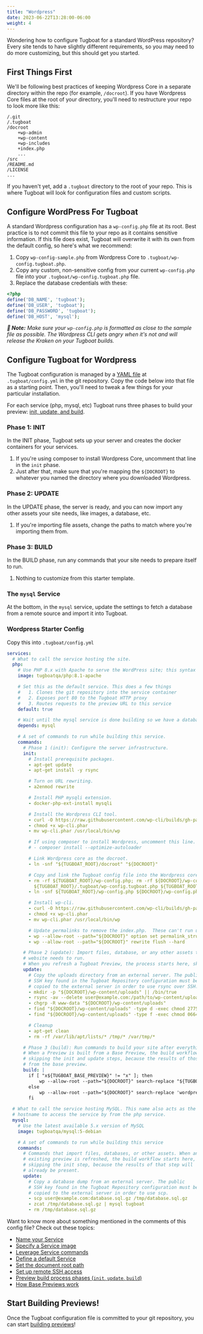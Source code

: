 ```yaml
---
title: "Wordpress"
date: 2023-06-22T13:28:00-06:00
weight: 4
---
```


Wondering how to configure Tugboat for a standard WordPress repository? Every site tends to have slightly different
requirements, so you may need to do more customizing, but this should get you started.

## First Things First

We'll be following best practices of keeping Wordpress Core in a separate directory within the repo (for example,
`/docroot`). If you have Wordpress Core files at the root of your directory, you'll need to restructure your repo to
look more like this:

```
/.git
/.tugboat
/docroot
    +wp-admin
    +wp-content
    +wp-includes
    +index.php
    ...
/src
/README.md
/LICENSE
...
```

If you haven't yet, add a `.tugboat` directory to the root of your repo. This is where Tugboat will look for
configuration files and custom scripts.

## Configure WordPress For Tugboat

A standard Wordpress configuration has a `wp-config.php` file at its root. Best practice is to not commit this file to
your repo as it contains sensitive information. If this file does exist, Tugboat will overwrite it with its own from the
default config, so here's what we recommend:

1. Copy `wp-config-sample.php` from Wordpress Core to `.tugboat/wp-config.tugboat.php`.
1. Copy any custom, non-sensitive config from your current `wp-config.php` file into your
   `.tugboat/wp-config.tugboat.php` file.
1. Replace the database credentials with these:

```php
<?php
define('DB_NAME', 'tugboat');
define('DB_USER', 'tugboat');
define('DB_PASSWORD', 'tugboat');
define('DB_HOST', 'mysql');
```

_**🐙 Note:** Make sure your `wp-config.php` is formatted as close to the sample file as possible. The Wordpress CLI
gets angry when it's not and will release the Kraken on your Tugboat builds._

## Configure Tugboat for Wordpress

The Tugboat configuration is managed by a [YAML file](/setting-up-tugboat/create-a-tugboat-config-file/) at
`.tugboat/config.yml` in the git repository. Copy the code below into that file as a starting point. Then, you'll need
to tweak a few things for your particular installation.

For each service (php, mysql, etc) Tugboat runs three phases to build your preview:
[init, update, and build](/building-a-preview/preview-deep-dive/how-previews-work/#the-build-process-explained).

### Phase 1: INIT

In the INIT phase, Tugboat sets up your server and creates the docker containers for your services.

1. If you're using composer to install Wordpress Core, uncomment that line in the `init` phase.
2. Just after that, make sure that you're mapping the `${DOCROOT}` to whatever you named the directory where you
   downloaded Wordpress.

### Phase 2: UPDATE

In the UPDATE phase, the server is ready, and you can now import any other assets your site needs, like images, a
database, etc.

1. If you're importing file assets, change the paths to match where you're importing them from.

### Phase 3: BUILD

In the BUILD phase, run any commands that your site needs to prepare itself to run.

1. Nothing to customize from this starter template.

### The `mysql` Service

At the bottom, in the `mysql` service, update the settings to fetch a database from a remote source and import it into
Tugboat.

### Wordpress Starter Config

Copy this into `.tugboat/config.yml`

```yaml
services:
  # What to call the service hosting the site.
  php:
    # Use PHP 8.x with Apache to serve the WordPress site; this syntax pulls in the latest version of PHP 8.1
    image: tugboatqa/php:8.1-apache

    # Set this as the default service. This does a few things
    #   1. Clones the git repository into the service container
    #   2. Exposes port 80 to the Tugboat HTTP proxy
    #   3. Routes requests to the preview URL to this service
    default: true

    # Wait until the mysql service is done building so we have a database.
    depends: mysql

    # A set of commands to run while building this service.
    commands:
      # Phase 1 (init): Configure the server infrastructure.
      init:
        # Install prerequisite packages.
        - apt-get update
        - apt-get install -y rsync

        # Turn on URL rewriting.
        - a2enmod rewrite

        # Install PHP mysqli extension.
        - docker-php-ext-install mysqli

        # Install the Wordpress CLI tool.
        - curl -O https://raw.githubusercontent.com/wp-cli/builds/gh-pages/phar/wp-cli.phar
        - chmod +x wp-cli.phar
        - mv wp-cli.phar /usr/local/bin/wp

        # If using composer to install Wordpress, uncomment this line.
        # - composer install --optimize-autoloader

        # Link Wordpress core as the docroot.
        - ln -snf "${TUGBOAT_ROOT}/docroot" "${DOCROOT}"

        # Copy and link the Tugboat config file into the Wordpress core directory.
        - rm -rf ${TUGBOAT_ROOT}/wp-config.php; rm -rf ${DOCROOT}/wp-config.php; cp
          ${TUGBOAT_ROOT}/.tugboat/wp-config.tugboat.php ${TUGBOAT_ROOT}/wp-config.php
        - ln -snf ${TUGBOAT_ROOT}/wp-config.php ${DOCROOT}/wp-config.php

        # Install wp-cli.
        - curl -O https://raw.githubusercontent.com/wp-cli/builds/gh-pages/phar/wp-cli.phar
        - chmod +x wp-cli.phar
        - mv wp-cli.phar /usr/local/bin/wp

        # Update permalinks to remove the index.php.  These can't run until the database is imported.  How do we do that?
        - wp --allow-root --path="${DOCROOT}" option set permalink_structure /%postname%/
        - wp --allow-root --path="${DOCROOT}" rewrite flush --hard

      # Phase 2 (update): Import files, database, or any other assets that your
      # website needs to run.
      # When you refresh a Tugboat Preview, the process starts here, skipping `init`.
      update:
        # Copy the uploads directory from an external server. The public
        # SSH key found in the Tugboat Repository configuration must be
        # copied to the external server in order to use rsync over SSH.
        - mkdir -p "${DOCROOT}/wp-content/uploads" || /bin/true
        - rsync -av --delete user@example.com:/path/to/wp-content/uploads/ "${DOCROOT}/wp-content/uploads/"
        - chgrp -R www-data "${DOCROOT}/wp-content/uploads"
        - find "${DOCROOT}/wp-content/uploads" -type d -exec chmod 2775 {} \;
        - find "${DOCROOT}/wp-content/uploads" -type f -exec chmod 0664 {} \;

        # Cleanup
        - apt-get clean
        - rm -rf /var/lib/apt/lists/* /tmp/* /var/tmp/*

      # Phase 3 (build): Run commands to build your site after everything has been imported.
      # When a Preview is built from a Base Preview, the build workflow starts here,
      # skipping the init and update steps, because the results of those are inherited
      # from the base preview.
      build: |
        if [ "x${TUGBOAT_BASE_PREVIEW}" != "x" ]; then
            wp --allow-root --path="${DOCROOT}" search-replace "${TUGBOAT_BASE_PREVIEW_URL_HOST}" "${TUGBOAT_SERVICE_URL_HOST}" --skip-columns=guid
        else
            wp --allow-root --path="${DOCROOT}" search-replace 'wordpress.local' "${TUGBOAT_SERVICE_URL_HOST}" --skip-columns=guid
        fi

  # What to call the service hosting MySQL. This name also acts as the
  # hostname to access the service by from the php service.
  mysql:
    # Use the latest available 5.x version of MySQL
    image: tugboatqa/mysql:5-debian

    # A set of commands to run while building this service
    commands:
      # Commands that import files, databases, or other assets. When an
      # existing preview is refreshed, the build workflow starts here,
      # skipping the init step, because the results of that step will
      # already be present.
      update:
        # Copy a database dump from an external server. The public
        # SSH key found in the Tugboat Repository configuration must be
        # copied to the external server in order to use scp.
        - scp user@example.com:database.sql.gz /tmp/database.sql.gz
        - zcat /tmp/database.sql.gz | mysql tugboat
        - rm /tmp/database.sql.gz
```

Want to know more about something mentioned in the comments of this config file? Check out these topics:

- [Name your Service](/setting-up-services/how-to-set-up-services/name-your-service/)
- [Specify a Service image](/setting-up-services/how-to-set-up-services/specify-a-service-image/)
- [Leverage Service commands](/setting-up-services/how-to-set-up-services/leverage-service-commands/)
- [Define a default Service](/setting-up-services/how-to-set-up-services/define-a-default-service/)
- [Set the document root path](/setting-up-services/how-to-set-up-services/set-the-document-root-path/)
- [Set up remote SSH access](/setting-up-tugboat/select-repo-settings/#set-up-remote-ssh-access)
- [Preview build process phases (`init`, `update`, `build`)](/building-a-preview/preview-deep-dive/how-previews-work/#the-build-process-explained)
- [How Base Previews work](/building-a-preview/preview-deep-dive/how-previews-work/#how-base-previews-work)

## Start Building Previews!

Once the Tugboat configuration file is committed to your git repository, you can start
[building previews](/building-a-preview/administer-previews/build-previews/)!
